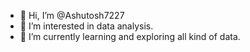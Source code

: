 - 👋 Hi, I’m @Ashutosh7227
- 👀 I’m interested in data analysis.
- 🌱 I’m currently learning and exploring all kind of data.

<!---
Ashutosh7227/Ashutosh7227 is a ✨ special ✨ repository because its `README.md` (this file) appears on your GitHub profile.
You can click the Preview link to take a look at your changes.
--->
